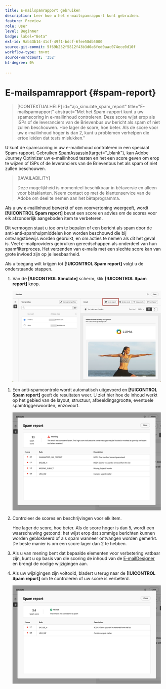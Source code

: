 ```yaml
---
title: E-mailspamrapport gebruiken
description: Leer hoe u het e-mailspamrapport kunt gebruiken.
feature: Preview
role: User
level: Beginner
badge: label="Beta"
exl-id: 9ab43b14-41cf-49f1-bdcf-6fee58db5000
source-git-commit: 5f69b252f5812f43b3d0a6fed0aac074ece0d10f
workflow-type: tm+mt
source-wordcount: '352'
ht-degree: 0%

---
```


# E-mailspamrapport {#spam-report}

>[!CONTEXTUALHELP]
>id="ajo_simulate_spam_report"
>title="E-mailspamrapport"
>abstract="Met het Spam-rapport kunt u uw spamscoring in e-mailinhoud controleren. Deze score wijst erop als ISPs of de leveranciers van de Brievenbus uw bericht als spam of niet zullen beschouwen. Hoe lager de score, hoe beter. Als de score voor uw e-mailinhoud hoger is dan 2, kunt u problemen verhelpen die ertoe leiden dat tests mislukken."

U kunt de spamscoring in uw e-mailinhoud controleren in een speciaal Spam-rapport. Gebruiken [SpamAssassin](https://spamassassin.apache.org/){target="_blank"}, kan Adobe Journey Optimizer uw e-mailinhoud testen en het een score geven om erop te wijzen of ISPs of de leveranciers van de Brievenbus het als spam of niet zullen beschouwen.

>[!AVAILABILITY]
>
>Deze mogelijkheid is momenteel beschikbaar in bètaversie en alleen voor bètaklanten. Neem contact op met de klantenservice van de Adobe om deel te nemen aan het bètaprogramma.

Als u uw e-mailinhoud bewerkt of een voorvertoning weergeeft, wordt **[!UICONTROL Spam report]** bevat een score en advies om de scores voor elk afzonderlijk aangeboden item te verbeteren.

Dit vermogen staat u toe om te bepalen of een bericht als spam door de anti-anti-spamhulpmiddelen kon worden beschouwd die bij ontvangstbewijs worden gebruikt, en om acties te nemen als dit het geval is. Veel e-mailproviders gebruiken gereedschappen als onderdeel van hun spamfilterproces. Het verzenden van e-mails met een slechte score kan van grote invloed zijn op je leesbaarheid.

Als u toegang wilt krijgen tot **[!UICONTROL Spam report]** volgt u de onderstaande stappen.

1. Van de **[!UICONTROL Simulate]** scherm, klik **[!UICONTROL Spam report]** knop.

   ![](assets/spam-report-button.png)

<!--
    You can also open the [Email Designer](../email/content-from-scratch.md), click the **[!UICONTROL More]** button and select **[!UICONTROL Check spam score]** from the menu.

    ![](assets/spam-report-check-score.png)
-->

1. Een anti-spamcontrole wordt automatisch uitgevoerd en **[!UICONTROL Spam report]** geeft de resultaten weer. U ziet hier hoe de inhoud werkt op het gebied van de layout, structuur, afbeeldingsgrootte, eventuele spamtriggerwoorden, enzovoort.

   ![](assets/spam-report-high-score.png)

1. Controleer de scores en beschrijvingen voor elk item.

   Hoe lager de score, hoe beter. Als de score hoger is dan 5, wordt een waarschuwing getoond: het wijst erop dat sommige berichten kunnen worden geblokkeerd of als spam wanneer ontvangen worden gemerkt. De beste manier is om een score lager dan 2 te hebben.

1. Als u van mening bent dat bepaalde elementen voor verbetering vatbaar zijn, kunt u op basis van die scoring de inhoud van de [E-mailDesigner](../email/content-from-scratch.md) en brengt de nodige wijzigingen aan.

1. Als uw wijzigingen zijn voltooid, bladert u terug naar de **[!UICONTROL Spam report]** om te controleren of uw score is verbeterd.

   ![](assets/spam-report-low-score.png)

<!--You can also check the message's alerts for warnings on potential risk of spam detection. Follow the steps below.

1. Click the **[!UICONTROL Alerts]** button on top right of the screen. [Learn more on email alerts](../email/create-email.md#check-email-alerts)

1. If **[!UICONTROL Spam checker alert]** is displayed, you should check your content for a potential risk of spam using the **[!UICONTROL Spam report]** feature as detailed above.

    ![](assets/spam-report-alert.png)
-->

